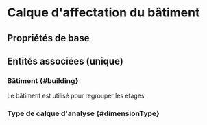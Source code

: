 # Calque d'affectation du bâtiment



## Propriétés de base



## Entités associées (unique)

### Bâtiment {#building}
        
Le bâtiment est utilisé pour regrouper les étages
### Type de calque d'analyse {#dimensionType}
        





<!--- THIS FILE IS GENERATED PLEASE DO NOT EDIT IT DIRECTLY --->
